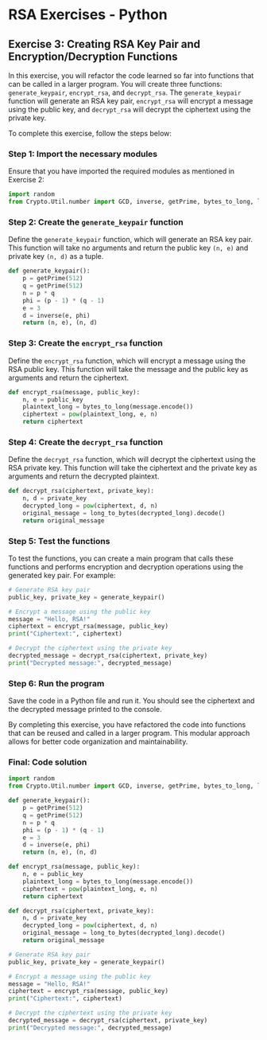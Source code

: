 # RSA Exercises - Python

## Exercise 3: Creating RSA Key Pair and Encryption/Decryption Functions

In this exercise, you will refactor the code learned so far into functions that can be
called in a larger program. You will create three functions: `generate_keypair`,
`encrypt_rsa`, and `decrypt_rsa`. The `generate_keypair` function will generate an RSA
key pair, `encrypt_rsa` will encrypt a message using the public key, and `decrypt_rsa`
will decrypt the ciphertext using the private key.

To complete this exercise, follow the steps below:

### Step 1: Import the necessary modules

Ensure that you have imported the required modules as mentioned in Exercise 2:

```python
import random
from Crypto.Util.number import GCD, inverse, getPrime, bytes_to_long, long_to_bytes
```

### Step 2: Create the `generate_keypair` function

Define the `generate_keypair` function, which will generate an RSA key pair. This function
will take no arguments and return the public key `(n, e)` and private key `(n, d)` as a tuple.

```python
def generate_keypair():
    p = getPrime(512)
    q = getPrime(512)
    n = p * q
    phi = (p - 1) * (q - 1)
    e = 3
    d = inverse(e, phi)
    return (n, e), (n, d)
```

### Step 3: Create the `encrypt_rsa` function

Define the `encrypt_rsa` function, which will encrypt a message using the RSA public key. This
function will take the message and the public key as arguments and return the ciphertext.

```python
def encrypt_rsa(message, public_key):
    n, e = public_key
    plaintext_long = bytes_to_long(message.encode())
    ciphertext = pow(plaintext_long, e, n)
    return ciphertext
```

### Step 4: Create the `decrypt_rsa` function

Define the `decrypt_rsa` function, which will decrypt the ciphertext using the RSA private key.
This function will take the ciphertext and the private key as arguments and return the decrypted
plaintext.

```python
def decrypt_rsa(ciphertext, private_key):
    n, d = private_key
    decrypted_long = pow(ciphertext, d, n)
    original_message = long_to_bytes(decrypted_long).decode()
    return original_message
```

### Step 5: Test the functions

To test the functions, you can create a main program that calls these functions and performs
encryption and decryption operations using the generated key pair. For example:

```python
# Generate RSA key pair
public_key, private_key = generate_keypair()

# Encrypt a message using the public key
message = "Hello, RSA!"
ciphertext = encrypt_rsa(message, public_key)
print("Ciphertext:", ciphertext)

# Decrypt the ciphertext using the private key
decrypted_message = decrypt_rsa(ciphertext, private_key)
print("Decrypted message:", decrypted_message)
```

### Step 6: Run the program

Save the code in a Python file and run it. You should see the ciphertext and the
decrypted message printed to the console.

By completing this exercise, you have refactored the code into functions that can be 
reused and called in a larger program. This modular approach allows for better code
organization and maintainability.

### Final: Code solution

```python
import random
from Crypto.Util.number import GCD, inverse, getPrime, bytes_to_long, long_to_bytes

def generate_keypair():
    p = getPrime(512)
    q = getPrime(512)
    n = p * q
    phi = (p - 1) * (q - 1)
    e = 3
    d = inverse(e, phi)
    return (n, e), (n, d)

def encrypt_rsa(message, public_key):
    n, e = public_key
    plaintext_long = bytes_to_long(message.encode())
    ciphertext = pow(plaintext_long, e, n)
    return ciphertext

def decrypt_rsa(ciphertext, private_key):
    n, d = private_key
    decrypted_long = pow(ciphertext, d, n)
    original_message = long_to_bytes(decrypted_long).decode()
    return original_message

# Generate RSA key pair
public_key, private_key = generate_keypair()

# Encrypt a message using the public key
message = "Hello, RSA!"
ciphertext = encrypt_rsa(message, public_key)
print("Ciphertext:", ciphertext)

# Decrypt the ciphertext using the private key
decrypted_message = decrypt_rsa(ciphertext, private_key)
print("Decrypted message:", decrypted_message)
```
